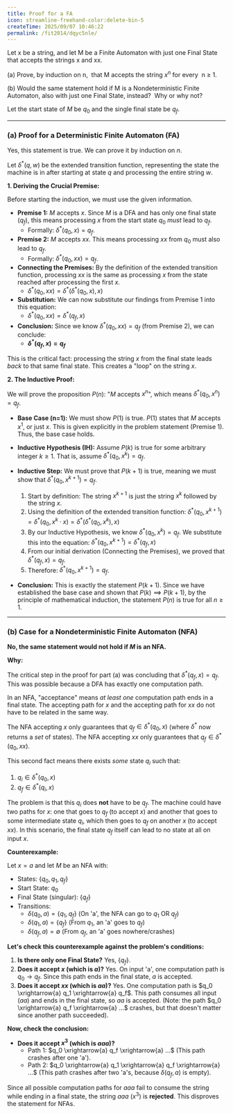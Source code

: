 ```yaml
---
title: Proof for a FA
icon: streamline-freehand-color:delete-bin-5
createTime: 2025/09/07 10:46:22
permalink: /fit2014/dqyc5nle/
---
```

Let x be a string, and let M be a Finite Automaton with just one Final State that accepts the strings x and xx.

(a) Prove, by induction on n,  that M accepts the string $x^n$ for every  n ≥ 1.

(b) Would the same statement hold if M is a Nondeterministic Finite Automaton, also with just one Final State, instead?  Why or why not?

Let the start state of $M$ be $q_0$ and the single final state be $q_f$.

---

### (a) Proof for a Deterministic Finite Automaton (FA)

Yes, this statement is true. We can prove it by induction on $n$.

Let $\delta^*(q, w)$ be the extended transition function, representing the state the machine is in after starting at state $q$ and processing the entire string $w$.

**1. Deriving the Crucial Premise:**

Before starting the induction, we must use the given information.
* **Premise 1:** $M$ accepts $x$. Since $M$ is a DFA and has only one final state ($q_f$), this means processing $x$ from the start state $q_0$ *must* lead to $q_f$.
    * Formally: $\delta^*(q_0, x) = q_f$.
* **Premise 2:** $M$ accepts $xx$. This means processing $xx$ from $q_0$ must also lead to $q_f$.
    * Formally: $\delta^*(q_0, xx) = q_f$.
* **Connecting the Premises:** By the definition of the extended transition function, processing $xx$ is the same as processing $x$ from the state reached after processing the first $x$.
    * $\delta^*(q_0, xx) = \delta^*(\delta^*(q_0, x), x)$
* **Substitution:** We can now substitute our findings from Premise 1 into this equation:
    * $\delta^*(q_0, xx) = \delta^*(q_f, x)$
* **Conclusion:** Since we know $\delta^*(q_0, xx) = q_f$ (from Premise 2), we can conclude:
    * **$\delta^*(q_f, x) = q_f$**
    
This is the critical fact: processing the string $x$ from the final state leads *back* to that same final state. This creates a "loop" on the string $x$.

**2. The Inductive Proof:**

We will prove the proposition $P(n)$: "$M$ accepts $x^n$", which means $\delta^*(q_0, x^n) = q_f$.

* **Base Case (n=1):**
    We must show $P(1)$ is true. $P(1)$ states that $M$ accepts $x^1$, or just $x$. This is given explicitly in the problem statement (Premise 1). Thus, the base case holds.

* **Inductive Hypothesis (IH):**
    Assume $P(k)$ is true for some arbitrary integer $k \geq 1$.
    That is, assume $\delta^*(q_0, x^k) = q_f$.

* **Inductive Step:**
    We must prove that $P(k+1)$ is true, meaning we must show that $\delta^*(q_0, x^{k+1}) = q_f$.

    1.  Start by definition: The string $x^{k+1}$ is just the string $x^k$ followed by the string $x$.
    2.  Using the definition of the extended transition function:
        $\delta^*(q_0, x^{k+1}) = \delta^*(q_0, x^k \cdot x) = \delta^*(\delta^*(q_0, x^k), x)$
    3.  By our Inductive Hypothesis, we know $\delta^*(q_0, x^k) = q_f$. We substitute this into the equation:
        $\delta^*(q_0, x^{k+1}) = \delta^*(q_f, x)$
    4.  From our initial derivation (Connecting the Premises), we proved that $\delta^*(q_f, x) = q_f$.
    5.  Therefore: $\delta^*(q_0, x^{k+1}) = q_f$.

* **Conclusion:** This is exactly the statement $P(k+1)$. Since we have established the base case and shown that $P(k) \implies P(k+1)$, by the principle of mathematical induction, the statement $P(n)$ is true for all $n \geq 1$.

---

### (b) Case for a Nondeterministic Finite Automaton (NFA)

**No, the same statement would not hold if $M$ is an NFA.**

**Why:**

The critical step in the proof for part (a) was concluding that $\delta^*(q_f, x) = q_f$. This was possible because a DFA has exactly one computation path.

In an NFA, "acceptance" means *at least one* computation path ends in a final state. The accepting path for $x$ and the accepting path for $xx$ do not have to be related in the same way.

The NFA accepting $x$ only guarantees that $q_f \in \delta^*(q_0, x)$ (where $\delta^*$ now returns a *set* of states). The NFA accepting $xx$ only guarantees that $q_f \in \delta^*(q_0, xx)$.

This second fact means there exists *some* state $q_i$ such that:
1.  $q_i \in \delta^*(q_0, x)$
2.  $q_f \in \delta^*(q_i, x)$

The problem is that this $q_i$ does **not** have to be $q_f$. The machine could have two paths for $x$: one that goes to $q_f$ (to accept $x$) and another that goes to some intermediate state $q_i$, which then goes to $q_f$ on another $x$ (to accept $xx$). In this scenario, the final state $q_f$ itself can lead to no state at all on input $x$.

**Counterexample:**

Let $x = a$ and let $M$ be an NFA with:
* States: $\{q_0, q_1, q_f\}$
* Start State: $q_0$
* Final State (singular): $\{q_f\}$
* Transitions:
    * $\delta(q_0, a) = \{q_1, q_f\}$  (On 'a', the NFA can go to $q_1$ OR $q_f$)
    * $\delta(q_1, a) = \{q_f\}$      (From $q_1$, an 'a' goes to $q_f$)
    * $\delta(q_f, a) = \emptyset$       (From $q_f$, an 'a' goes nowhere/crashes)

**Let's check this counterexample against the problem's conditions:**
1.  **Is there only one Final State?** Yes, $\{q_f\}$.
2.  **Does it accept $x$ (which is $a$)?** Yes. On input 'a', one computation path is $q_0 \rightarrow q_f$. Since this path ends in the final state, $a$ is accepted.
3.  **Does it accept $xx$ (which is $aa$)?** Yes. One computation path is $q_0 \xrightarrow{a} q_1 \xrightarrow{a} q_f$. This path consumes all input ($aa$) and ends in the final state, so $aa$ is accepted. (Note: the path $q_0 \xrightarrow{a} q_f \xrightarrow{a} ...$ crashes, but that doesn't matter since another path succeeded).

**Now, check the conclusion:**
* **Does it accept $x^3$ (which is $aaa$)?**
    * Path 1: $q_0 \xrightarrow{a} q_f \xrightarrow{a} ...$ (This path crashes after one 'a').
    * Path 2: $q_0 \xrightarrow{a} q_1 \xrightarrow{a} q_f \xrightarrow{a} ...$ (This path crashes after two 'a's, because $\delta(q_f, a)$ is empty).
    
Since all possible computation paths for $aaa$ fail to consume the string while ending in a final state, the string $aaa$ ($x^3$) is **rejected**. This disproves the statement for NFAs.